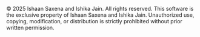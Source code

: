 © 2025 Ishaan Saxena and Ishika Jain. All rights reserved.
This software is the exclusive property of Ishaan Saxena and Ishika Jain.
Unauthorized use, copying, modification, or distribution is strictly prohibited without prior written permission.